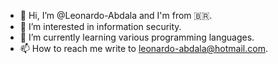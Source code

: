 - 👋 Hi, I’m @Leonardo-Abdala and I'm from 🇧🇷.
- 👀 I’m interested in information security.
- 🌱 I’m currently learning various programming languages.
- 📫 How to reach me write to [leonardo-abdala@hotmail.com](mailto:leonardo-abdala@hotmail.com).
